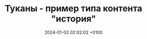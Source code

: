 ---
title: Туканы - пример типа контента "история"
date: 2024-01-02 02:02:02 +0100
draft: false
tags: [Путешествия, туканы, 2024]
---